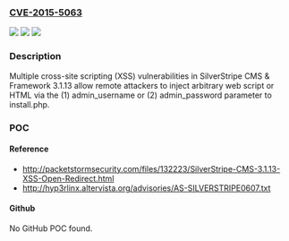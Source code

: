 ### [CVE-2015-5063](https://cve.mitre.org/cgi-bin/cvename.cgi?name=CVE-2015-5063)
![](https://img.shields.io/static/v1?label=Product&message=n%2Fa&color=blue)
![](https://img.shields.io/static/v1?label=Version&message=n%2Fa&color=blue)
![](https://img.shields.io/static/v1?label=Vulnerability&message=n%2Fa&color=brighgreen)

### Description

Multiple cross-site scripting (XSS) vulnerabilities in SilverStripe CMS & Framework 3.1.13 allow remote attackers to inject arbitrary web script or HTML via the (1) admin_username or (2) admin_password parameter to install.php.

### POC

#### Reference
- http://packetstormsecurity.com/files/132223/SilverStripe-CMS-3.1.13-XSS-Open-Redirect.html
- http://hyp3rlinx.altervista.org/advisories/AS-SILVERSTRIPE0607.txt

#### Github
No GitHub POC found.

